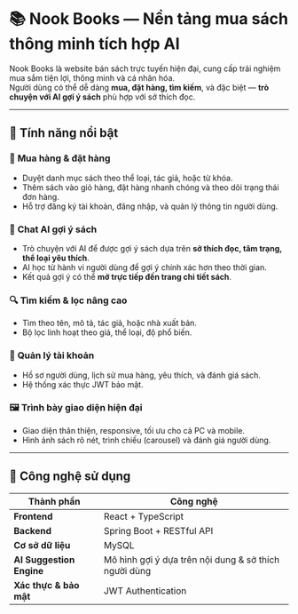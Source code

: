 # 📚 Nook Books — Nền tảng mua sách thông minh tích hợp AI

Nook Books là website bán sách trực tuyến hiện đại, cung cấp trải nghiệm mua sắm tiện lợi, thông minh và cá nhân hóa.  
Người dùng có thể dễ dàng **mua, đặt hàng, tìm kiếm**, và đặc biệt — **trò chuyện với AI gợi ý sách** phù hợp với sở thích đọc.

---

## 🚀 Tính năng nổi bật

### 🛒 **Mua hàng & đặt hàng**
- Duyệt danh mục sách theo thể loại, tác giả, hoặc từ khóa.  
- Thêm sách vào giỏ hàng, đặt hàng nhanh chóng và theo dõi trạng thái đơn hàng.  
- Hỗ trợ đăng ký tài khoản, đăng nhập, và quản lý thông tin người dùng.  

### 🤖 **Chat AI gợi ý sách**
- Trò chuyện với AI để được gợi ý sách dựa trên **sở thích đọc, tâm trạng, thể loại yêu thích**.  
- AI học từ hành vi người dùng để gợi ý chính xác hơn theo thời gian.  
- Kết quả gợi ý có thể **mở trực tiếp đến trang chi tiết sách**.

### 🔍 **Tìm kiếm & lọc nâng cao**
- Tìm theo tên, mô tả, tác giả, hoặc nhà xuất bản.  
- Bộ lọc linh hoạt theo giá, thể loại, độ phổ biến.  

### 🧾 **Quản lý tài khoản**
- Hồ sơ người dùng, lịch sử mua hàng, yêu thích, và đánh giá sách.  
- Hệ thống xác thực JWT bảo mật.  

### 🖼️ **Trình bày giao diện hiện đại**
- Giao diện thân thiện, responsive, tối ưu cho cả PC và mobile.  
- Hình ảnh sách rõ nét, trình chiếu (carousel) và đánh giá người dùng.

---

## 🧠 Công nghệ sử dụng

| Thành phần | Công nghệ |
|-------------|------------|
| **Frontend** | React + TypeScript |
| **Backend** | Spring Boot + RESTful API |
| **Cơ sở dữ liệu** | MySQL |
| **AI Suggestion Engine** | Mô hình gợi ý dựa trên nội dung & sở thích người dùng |
| **Xác thực & bảo mật** | JWT Authentication |



